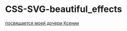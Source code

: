 # CSS-SVG-beautiful_effects
[посвящается моей дочери Ксении](https://ageevdmitryminsk.github.io/CSS-SVG-beautiful_effects/index.html)
